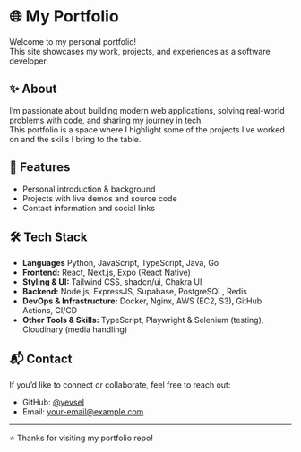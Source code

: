 # 🌐 My Portfolio

Welcome to my personal portfolio!  
This site showcases my work, projects, and experiences as a software developer.  

## ✨ About
I’m passionate about building modern web applications, solving real-world problems with code, and sharing my journey in tech.  
This portfolio is a space where I highlight some of the projects I’ve worked on and the skills I bring to the table.

## 🚀 Features
- Personal introduction & background  
- Projects with live demos and source code  
- Contact information and social links  

## 🛠️ Tech Stack
- **Languages** Python, JavaScript, TypeScript, Java, Go
- **Frontend:** React, Next.js, Expo (React Native)  
- **Styling & UI:** Tailwind CSS, shadcn/ui, Chakra UI  
- **Backend:** Node.js, ExpressJS, Supabase, PostgreSQL, Redis  
- **DevOps & Infrastructure:** Docker, Nginx, AWS (EC2, S3), GitHub Actions, CI/CD  
- **Other Tools & Skills:** TypeScript, Playwright & Selenium (testing), Cloudinary (media handling)  


## 📬 Contact
If you’d like to connect or collaborate, feel free to reach out:  
- GitHub: [@yevsel](https://github.com/yevsel)  
- Email: your-email@example.com  

---
⭐️ Thanks for visiting my portfolio repo!
